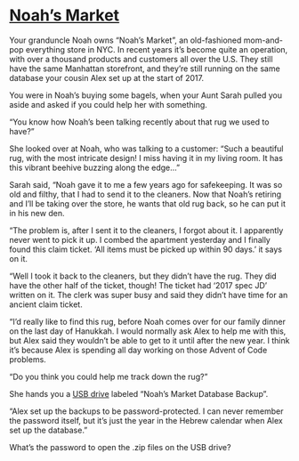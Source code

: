 # [Noah’s Market](https://hanukkah.bluebird.sh/5783/0/)

Your granduncle Noah owns “Noah’s Market”, an old-fashioned mom-and-pop everything store in NYC. In recent years it’s become quite an operation, with over a thousand products and customers all over the U.S. They still have the same Manhattan storefront, and they’re still running on the same database your cousin Alex set up at the start of 2017.

You were in Noah’s buying some bagels, when your Aunt Sarah pulled you aside and asked if you could help her with something.

“You know how Noah’s been talking recently about that rug we used to have?”

She looked over at Noah, who was talking to a customer: “Such a beautiful rug, with the most intricate design! I miss having it in my living room. It has this vibrant beehive buzzing along the edge…”

Sarah said, “Noah gave it to me a few years ago for safekeeping. It was so old and filthy, that I had to send it to the cleaners. Now that Noah’s retiring and I’ll be taking over the store, he wants that old rug back, so he can put it in his new den.

“The problem is, after I sent it to the cleaners, I forgot about it. I apparently never went to pick it up. I combed the apartment yesterday and I finally found this claim ticket. ‘All items must be picked up within 90 days.’ it says on it.

“Well I took it back to the cleaners, but they didn’t have the rug. They did have the other half of the ticket, though! The ticket had ‘2017 spec JD’ written on it. The clerk was super busy and said they didn’t have time for an ancient claim ticket.

“I’d really like to find this rug, before Noah comes over for our family dinner on the last day of Hanukkah. I would normally ask Alex to help me with this, but Alex said they wouldn’t be able to get to it until after the new year. I think it’s because Alex is spending all day working on those Advent of Code problems.

“Do you think you could help me track down the rug?”

She hands you a [USB drive](../../../resources/year5783) labeled “Noah’s Market Database Backup”.

“Alex set up the backups to be password-protected. I can never remember the password itself, but it’s just the year in the Hebrew calendar when Alex set up the database.”

What’s the password to open the .zip files on the USB drive?

